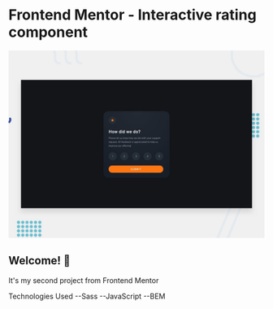 # Frontend Mentor - Interactive rating component

![Design preview for the Interactive rating component coding challenge](./design/desktop-preview.jpg)

## Welcome! 👋

It's my second project from Frontend Mentor 

Technologies Used
--Sass 
--JavaScript
--BEM

